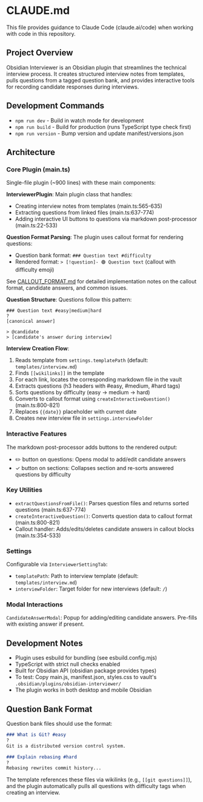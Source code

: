 # CLAUDE.md

This file provides guidance to Claude Code (claude.ai/code) when working with code in this repository.

## Project Overview

Obsidian Interviewer is an Obsidian plugin that streamlines the technical interview process. It creates structured interview notes from templates, pulls questions from a tagged question bank, and provides interactive tools for recording candidate responses during interviews.

## Development Commands

- `npm run dev` - Build in watch mode for development
- `npm run build` - Build for production (runs TypeScript type check first)
- `npm run version` - Bump version and update manifest/versions.json

## Architecture

### Core Plugin (main.ts)

Single-file plugin (~900 lines) with these main components:

**InterviewerPlugin**: Main plugin class that handles:
- Creating interview notes from templates (main.ts:565-635)
- Extracting questions from linked files (main.ts:637-774)
- Adding interactive UI buttons to questions via markdown post-processor (main.ts:22-533)

**Question Format Parsing**: The plugin uses callout format for rendering questions:
- Question bank format: `### Question text #difficulty`
- Rendered format: `> [!question]- 🟢 Question text` (callout with difficulty emoji)

See [CALLOUT_FORMAT.md](./CALLOUT_FORMAT.md) for detailed implementation notes on the callout format, candidate answers, and common issues.

**Question Structure**: Questions follow this pattern:
```
### Question text #easy|medium|hard
?
[canonical answer]

> @candidate
> [candidate's answer during interview]
```

**Interview Creation Flow**:
1. Reads template from `settings.templatePath` (default: `templates/interview.md`)
2. Finds `[[wikilinks]]` in the template
3. For each link, locates the corresponding markdown file in the vault
4. Extracts questions (h3 headers with #easy, #medium, #hard tags)
5. Sorts questions by difficulty (easy → medium → hard)
6. Converts to callout format using `createInteractiveQuestion()` (main.ts:800-821)
7. Replaces `{{date}}` placeholder with current date
8. Creates new interview file in `settings.interviewFolder`

### Interactive Features

The markdown post-processor adds buttons to the rendered output:
- ✏️ button on questions: Opens modal to add/edit candidate answers
- ✓ button on sections: Collapses section and re-sorts answered questions by difficulty

### Key Utilities

- `extractQuestionsFromFile()`: Parses question files and returns sorted questions (main.ts:637-774)
- `createInteractiveQuestion()`: Converts question data to callout format (main.ts:800-821)
- Callout handler: Adds/edits/deletes candidate answers in callout blocks (main.ts:354-533)

### Settings

Configurable via `InterviewerSettingTab`:
- `templatePath`: Path to interview template (default: `templates/interview.md`)
- `interviewFolder`: Target folder for new interviews (default: `/`)

### Modal Interactions

`CandidateAnswerModal`: Popup for adding/editing candidate answers. Pre-fills with existing answer if present.

## Development Notes

- Plugin uses esbuild for bundling (see esbuild.config.mjs)
- TypeScript with strict null checks enabled
- Built for Obsidian API (obsidian package provides types)
- To test: Copy main.js, manifest.json, styles.css to vault's `.obsidian/plugins/obsidian-interviewer/`
- The plugin works in both desktop and mobile Obsidian

## Question Bank Format

Question bank files should use the format:
```markdown
### What is Git? #easy
?
Git is a distributed version control system.

### Explain rebasing #hard
?
Rebasing rewrites commit history...
```

The template references these files via wikilinks (e.g., `[[git questions]]`), and the plugin automatically pulls all questions with difficulty tags when creating an interview.
